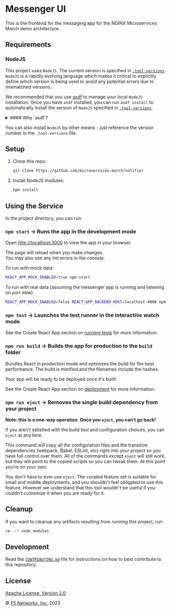# Messenger UI

This is the frontend for the messaging app for the NGINX Microservices March demo architecture.

## Requirements

### NodeJS

This project uses `NodeJS`. The current version is specified in [`.tool-versions`](https://github.com/microservices-march/notifier/blob/main/.tool-versions). `NodeJS` is a rapidly evolving language which makes it critical to explicitly define which version is being used to avoid any potential errors due to mismatched versions.

We recommended that you use [asdf](https://asdf-vm.com/guide/getting-started.html) to manage your local `NodeJS` installation. Once you have `asdf` installed, you can run `asdf install` to automatically install the version of `NodeJS` specified in [`.tool-versions`](https://github.com/microservices-march/notifier/blob/main/.tool-versions).

<details>
<summary>
#### Why `asdf`?
</summary>
In a microservices environment, you may have to work on projects that use different versions of a runtime like `NodeJS`, or use a different language altogether!

[asdf](https://asdf-vm.com/guide/getting-started.html) is a single tool that lets you manage multiple versions of different languages in isolation and will automatically install and/or switch to the required runtime/version in any directory that has a `.tool-versions` file.

This is helpful in getting closer to [dev/prod parity](https://12factor.net/dev-prod-parity) in a microservices environment. As you can see in this project, the [GitHub action workflow](https://github.com/microservices-march/notifier/blob/main/.github/workflows/test.yml) uses the same version called out in [`.tool-versions`](https://github.com/microservices-march/notifier/blob/main/.tool-versions) to test the codebase and build a Docker image.

This way, if we use `asdf` we're guaranteed to be developing, testing, and releasing to a consistent version of NodeJS.
</details>

You can also install `NodeJS` by other means - just reference the version number in the `.tool-versions` file.

## Setup

1. Clone this repo:

    ```bash
    git clone https://github.com/microservices-march/notifier
    ```

2. Install NodeJS modules:

    ```bash
    npm install
    ```

## Using the Service

In the project directory, you can run:

### `npm start` -> Runs the app in the development mode

Open [http://localhost:3000](http://localhost:3000) to view the app in your browser.

The page will reload when you make changes.\
You may also see any lint errors in the console.

To run with mock data:

```bash
REACT_APP_MOCK_ENABLED=true npm start
```

To run with real data (assuming the messenger app is running and listening on port `4000`):

```bash
REACT_APP_MOCK_ENABLED=false REACT_APP_BACKEND_HOST=localhost:4000 npm start
```

### `npm test` -> Launches the test runner in the interactive watch mode

See the Create React App section on [running tests](https://facebook.github.io/create-react-app/docs/running-tests) for more information.

### `npm run build` -> Builds the app for production to the `build` folder

Bundles React in production mode and optimizes the build for the best performance. The build is minified and the filenames include the hashes.

Your app will be ready to be deployed once it's built!

See the Create React App section on [deployment](https://facebook.github.io/create-react-app/docs/deployment) for more information.

### `npm run eject` -> Removes the single build dependency from your project

**Note: this is a one-way operation. Once you `eject`, you can't go back!**

If you aren't satisfied with the build tool and configuration choices, you can `eject` at any time.

This command will copy all the configuration files and the transitive dependencies (webpack, Babel, ESLint, etc) right into your project so you have full control over them. All of the commands except `eject` will still work, but they will point to the copied scripts so you can tweak them. At this point you're on your own.

You don't have to ever use `eject`. The curated feature set is suitable for small and middle deployments, and you shouldn't feel obligated to use this feature. However we understand that this tool wouldn't be useful if you couldn't customize it when you are ready for it.

## Cleanup

If you want to cleanup any artifacts resulting from running this project, run:

```bash
rm -rf node_modules
```

## Development

Read the [`CONTRIBUTING.md`](https://github.com/microservices-march/messenger-ui/blob/main/CONTRIBUTING.md) file for instructions on how to best contribute to this repository.

## License

[Apache License, Version 2.0](https://github.com/microservices-march/messenger-ui/blob/main/LICENSE)

&copy; [F5 Networks, Inc.](https://www.f5.com/) 2023
